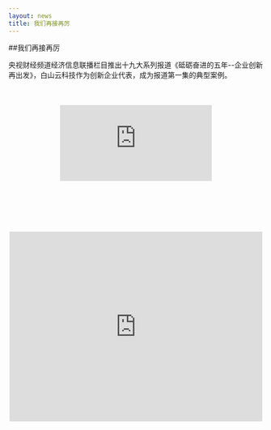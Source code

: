 ```yaml
---
layout: news
title: 我们再接再厉
---
```


##我们再接再厉

<p>央视财经频道经济信息联播栏目推出十九大系列报道《砥砺奋进的五年--企业创新再出发》，白山云科技作为创新企业代表，成为报道第一集的典型案例。</p>
<div style="margin-top:50px;" class="visible-xs">
<p style="text-align: center"><iframe class="video_iframe" style="z-index:1;max-width:100%;" src="http://v.qq.com/iframe/player.html?vid=c0558p6gix2&amp;auto=0" allowfullscreen="" frameborder="0" ></iframe></p>
</div>

<div style="margin:100px 0 300px;" class="hidden-xs">
<p style="text-align: center"><iframe class="video_iframe" style="z-index:1;max-width:100%;" src="http://v.qq.com/iframe/player.html?vid=c0558p6gix2&amp;auto=0" allowfullscreen="" frameborder="0" width="500" height="375"></iframe></p>
</div>
